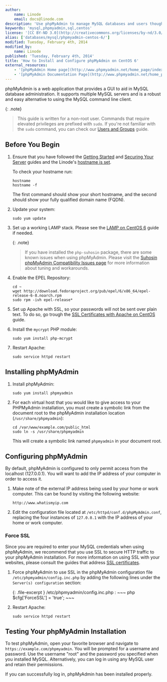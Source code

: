 ```yaml
---
author:
    name: Linode
    email: docs@linode.com
description: 'Use phpMyAdmin to manage MySQL databases and users though a web interface.'
keywords: 'mysql,phpmyadmin,sql,centos'
license: '[CC BY-ND 3.0](http://creativecommons.org/licenses/by-nd/3.0/us/)'
alias: ['databases/mysql/phpmyadmin-centos-6/']
modified: Tuesday, February 4th, 2014
modified_by:
    name: Linode
published: 'Tuesday, February 4th, 2014'
title: 'How to Install and Configure phpMyAdmin on CentOS 6'
external_resources:
    - '[phpMyAdmin Home page](http://www.phpmyadmin.net/home_page/index.php)'
    - '[phpMyAdmin Documentation Page](http://www.phpmyadmin.net/home_page/docs.php)'
---
```


phpMyAdmin is a web application that provides a GUI to aid in MySQL database administration. It supports multiple MySQL servers and is a robust and easy alternative to using the MySQL command line client.

{: .note}
>
>This guide is written for a non-root user. Commands that require elevated privileges are prefixed with `sudo`. If you're not familiar with the `sudo` command, you can check our [Users and Groups](/docs/tools-reference/linux-users-and-groups) guide.

## Before You Begin

1.  Ensure that you have followed the [Getting Started](/docs/getting-started) and [Securing Your Server](/docs/security/securing-your-server) guides and the Linode's [hostname is set](/docs/getting-started#setting-the-hostname).

    To check your hostname run:

        hostname
        hostname -f

    The first command should show your short hostname, and the second should show your fully qualified domain name (FQDN).

2.  Update your system:

        sudo yum update
        
3.  Set up a working LAMP stack. Please see the [LAMP on CentOS 6](/docs/websites/lamp/lamp-server-on-centos-6) guide if needed.

    {: .note}
    >
    >If you have installed the `php-suhosin` package, there are some known issues when using phpMyAdmin. Please visit the [Suhosin phpMyAdmin Compatibility Issues page](http://www.hardened-php.net/hphp/troubleshooting.html) for more information about tuning and workarounds.
    
4.  Enable the EPEL Repository:

        cd ~
        wget http://download.fedoraproject.org/pub/epel/6/x86_64/epel-release-6-8.noarch.rpm
        sudo rpm -ivh epel-release*
        
5.  Set up Apache with SSL, so your passwords will not be sent over plain text. To do so, go trough the [SSL Certificates with Apache on CentOS](/docs/security/ssl/ssl-apache2-centos) guide.

6.  Install the `mycrypt` PHP module:

        sudo yum install php-mcrypt
        
7.  Restart Apache:

        sudo service httpd restart


## Installing phpMyAdmin

1.  Install phpMyAdmin:

        sudo yum install phpmyadmin
        
2.  For each virtual host that you would like to give access to your PHPMyAdmin installation, you must create a symbolic link from the document root to the phpMyAdmin installation location (`/usr/share/phpmyadmin`):

        cd /var/www/example.com/public_html
        sudo ln -s /usr/share/phpmyadmin
        
    This will create a symbolic link named `phpmyadmin` in your document root.


## Configuring phpMyAdmin

By default, phpMyAdmin is configured to only permit access from the localhost (127.0.0.1). You will want to add the IP address of your computer in order to access it.

1.  Make note of the external IP address being used by your home or work computer. This can be found by visiting the following website:

        http://www.whatismyip.com

2.  Edit the configuration file located at `/etc/httpd/conf.d/phpMyAdmin.conf`, replacing the four instances of `127.0.0.1` with the IP address of your home or work computer.

### Force SSL

Since you are required to enter your MySQL credentials when using phpMyAdmin, we recommend that you use SSL to secure HTTP traffic to your phpMyAdmin installation. For more information on using SSL with your websites, please consult the guides that address [SSL certificates](/docs/security/ssl//).

1.  Force phpMyAdmin to use SSL in the phpMyAdmin configuration file `/etc/phpmyadmin/config.inc.php` by adding the following lines under the `Server(s) configuration` section:

    {: .file-excerpt }
    /etc/phpmyadmin/config.inc.php
    :   ~~~ php
        $cfg['ForceSSL'] = 'true';
        ~~~
    
2.  Restart Apache:

        sudo service httpd restart
        

## Testing Your phpMyAdmin Installation

To test phpMyAdmin, open your favorite browser and navigate to `https://example.com/phpmyadmin`. You will be prompted for a username and password. Use the username "root" and the password you specified when you installed MySQL. Alternatively, you can log in using any MySQL user and retain their permissions.

If you can successfully log in, phpMyAdmin has been installed properly.